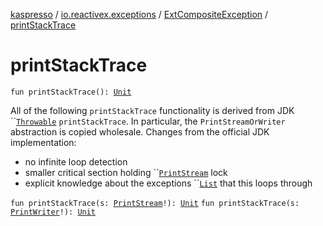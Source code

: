 [kaspresso](../../index.md) / [io.reactivex.exceptions](../index.md) / [ExtCompositeException](index.md) / [printStackTrace](./print-stack-trace.md)

# printStackTrace

`fun printStackTrace(): `[`Unit`](https://kotlinlang.org/api/latest/jvm/stdlib/kotlin/-unit/index.html)

All of the following `printStackTrace` functionality is derived from JDK ``[`Throwable`](https://docs.oracle.com/javase/6/docs/api/java/lang/Throwable.html) `printStackTrace`. In particular, the `PrintStreamOrWriter` abstraction is copied wholesale. Changes from the official JDK implementation:
* no infinite loop detection
 * smaller critical section holding ``[`PrintStream`](https://docs.oracle.com/javase/6/docs/api/java/io/PrintStream.html) lock
 * explicit knowledge about the exceptions ``[`List`](https://docs.oracle.com/javase/6/docs/api/java/util/List.html) that this loops through


`fun printStackTrace(s: `[`PrintStream`](https://docs.oracle.com/javase/6/docs/api/java/io/PrintStream.html)`!): `[`Unit`](https://kotlinlang.org/api/latest/jvm/stdlib/kotlin/-unit/index.html)
`fun printStackTrace(s: `[`PrintWriter`](https://docs.oracle.com/javase/6/docs/api/java/io/PrintWriter.html)`!): `[`Unit`](https://kotlinlang.org/api/latest/jvm/stdlib/kotlin/-unit/index.html)